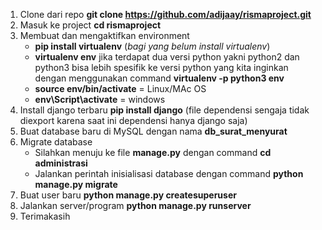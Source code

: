 1. Clone dari repo **git clone https://github.com/adijaay/rismaproject.git**
2. Masuk ke project **cd rismaproject**
3. Membuat dan mengaktifkan environment
   - ****pip install virtualenv**** (_bagi yang belum install virtualenv_)
   - **virtualenv env** jika terdapat dua versi python yakni python2 dan python3 bisa lebih spesifik ke versi python yang kita inginkan dengan menggunakan command **virtualenv -p python3 env**
   - **source env/bin/activate** = Linux/MAc OS
   - **env\Script\activate** = windows
4. Install django terbaru **pip install django** (file dependensi sengaja tidak diexport karena saat ini dependensi hanya django saja)
5. Buat database baru di MySQL dengan nama **db_surat_menyurat**
6. Migrate database
   - Silahkan menuju ke file **manage.py** dengan command **cd administrasi**
   - Jalankan perintah inisialisasi database dengan command **python manage.py migrate**
7. Buat user baru **python manage.py createsuperuser**
8. Jalankan server/program **python manage.py runserver**
9. Terimakasih
